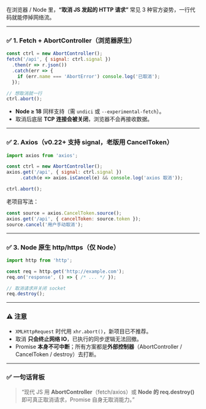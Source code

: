 在浏览器 / Node 里，**“取消 JS 发起的 HTTP 请求”** 常见 3 种官方姿势，一行代码就能停掉网络流。

---

### ✅ 1. Fetch + AbortController（浏览器原生）
```js
const ctrl = new AbortController();
fetch('/api', { signal: ctrl.signal })
  .then(r => r.json())
  .catch(err => {
    if (err.name === 'AbortError') console.log('已取消');
  });

// 想取消就一行
ctrl.abort();
```
- **Node ≥ 18** 同样支持（需 `undici` 或 `--experimental-fetch`）。  
- 取消后底层 **TCP 连接会被关闭**，浏览器不会再接收数据。

---

### ✅ 2. Axios（v0.22+ 支持 signal，老版用 CancelToken）
```js
import axios from 'axios';

const ctrl = new AbortController();
axios.get('/api', { signal: ctrl.signal })
     .catch(e => axios.isCancel(e) && console.log('axios 取消'));

ctrl.abort();
```
老项目写法：
```js
const source = axios.CancelToken.source();
axios.get('/api', { cancelToken: source.token });
source.cancel('用户手动取消');
```

---

### ✅ 3. Node 原生 http/https（仅 Node）
```js
import http from 'http';

const req = http.get('http://example.com');
req.on('response', () => { /* ... */ });

// 取消请求并关闭 socket
req.destroy();
```

---

### ⚠️ 注意
- `XMLHttpRequest` 时代用 `xhr.abort()`，新项目已不推荐。  
- 取消 **只会终止网络 IO**，已执行的同步逻辑无法回撤。  
- Promise **本身不可中断**；所有方案都是**外部控制器**（AbortController / CancelToken / destroy）去打断。

---

### ✅ 一句话背板
> “现代 JS 用 **AbortController**（fetch/axios）或 **Node 的 req.destroy()** 即可真正取消请求，Promise 自身无取消能力。”